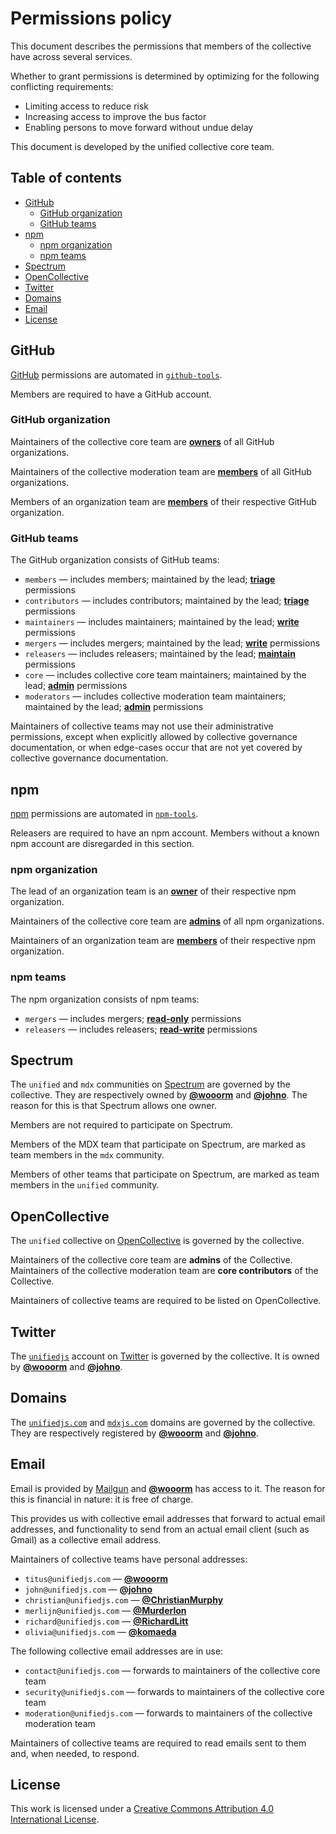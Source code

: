 # Permissions policy

This document describes the permissions that members of the collective have
across several services.

Whether to grant permissions is determined by optimizing for the following
conflicting requirements:

*   Limiting access to reduce risk
*   Increasing access to improve the bus factor
*   Enabling persons to move forward without undue delay

This document is developed by the unified collective core team.

## Table of contents

*   [GitHub](#github)
    *   [GitHub organization](#github-organization)
    *   [GitHub teams](#github-teams)
*   [npm](#npm)
    *   [npm organization](#npm-organization)
    *   [npm teams](#npm-teams)
*   [Spectrum](#spectrum)
*   [OpenCollective](#opencollective)
*   [Twitter](#twitter)
*   [Domains](#domains)
*   [Email](#email)
*   [License](#license)

## GitHub

[GitHub][] permissions are automated in [`github-tools`][gh-tools].

Members are required to have a GitHub account.

### GitHub organization

Maintainers of the collective core team are [**owners**][gh-org-perms] of all
GitHub organizations.

Maintainers of the collective moderation team are [**members**][gh-org-perms] of
all GitHub organizations.

Members of an organization team are [**members**][gh-org-perms] of their
respective GitHub organization.

### GitHub teams

The GitHub organization consists of GitHub teams:

*   `members`
    — includes members; maintained by the lead; [**triage**][gh-repo-perms]
    permissions
*   `contributors`
    — includes contributors; maintained by the lead; [**triage**][gh-repo-perms]
    permissions
*   `maintainers`
    — includes maintainers; maintained by the lead; [**write**][gh-repo-perms]
    permissions
*   `mergers`
    — includes mergers; maintained by the lead; [**write**][gh-repo-perms]
    permissions
*   `releasers`
    — includes releasers; maintained by the lead; [**maintain**][gh-repo-perms]
    permissions
*   `core`
    — includes collective core team maintainers; maintained by the lead;
    [**admin**][gh-repo-perms] permissions
*   `moderators`
    — includes collective moderation team maintainers; maintained by the lead;
    [**admin**][gh-repo-perms] permissions

Maintainers of collective teams may not use their administrative permissions,
except when explicitly allowed by collective governance documentation, or when
edge-cases occur that are not yet covered by collective governance
documentation.

## npm

[npm][] permissions are automated in [`npm-tools`][npm-tools].

Releasers are required to have an npm account.
Members without a known npm account are disregarded in this section.

### npm organization

The lead of an organization team is an [**owner**][npm-org-perms] of their
respective npm organization.

Maintainers of the collective core team are [**admins**][npm-org-perms] of all
npm organizations.

Maintainers of an organization team are [**members**][npm-org-perms] of their
respective npm organization.

### npm teams

The npm organization consists of npm teams:

*   `mergers`
    — includes mergers; [**read-only**][npm-repo-perms] permissions
*   `releasers`
    — includes releasers; [**read-write**][npm-repo-perms] permissions

## Spectrum

The `unified` and `mdx` communities on [Spectrum][] are governed by the
collective.
They are respectively owned by [**@wooorm**][wooorm] and [**@johno**][johno].
The reason for this is that Spectrum allows one owner.

Members are not required to participate on Spectrum.

Members of the MDX team that participate on Spectrum, are marked as team members
in the `mdx` community.

Members of other teams that participate on Spectrum, are marked as team members
in the `unified` community.

## OpenCollective

The `unified` collective on [OpenCollective][] is governed by the collective.

Maintainers of the collective core team are **admins** of the Collective.
Maintainers of the collective moderation team are **core contributors** of the
Collective.

Maintainers of collective teams are required to be listed on OpenCollective.

## Twitter

The [`unifiedjs`](https://twitter.com/unifiedjs) account on [Twitter][] is
governed by the collective.
It is owned by [**@wooorm**][wooorm] and [**@johno**][johno].

## Domains

The [`unifiedjs.com`](https://unifiedjs.com) and
[`mdxjs.com`](https://mdxjs.com) domains are governed by the collective.
They are respectively registered by [**@wooorm**][wooorm] and
[**@johno**][johno].

## Email

Email is provided by [Mailgun][] and [**@wooorm**][wooorm] has access to it.
The reason for this is financial in nature: it is free of charge.

This provides us with collective email addresses that forward to actual email
addresses, and functionality to send from an actual email client (such as Gmail)
as a collective email address.

Maintainers of collective teams have personal addresses:

*   `titus@unifiedjs.com` — [**@wooorm**][wooorm]
*   `john@unifiedjs.com` — [**@johno**][johno]
*   `christian@unifiedjs.com` — [**@ChristianMurphy**][christianmurphy]
*   `merlijn@unifiedjs.com` — [**@Murderlon**][murderlon]
*   `richard@unifiedjs.com` — [**@RichardLitt**][richardlitt]
*   `olivia@unifiedjs.com` — [**@komaeda**][komaeda]

The following collective email addresses are in use:

*   `contact@unifiedjs.com`
    — forwards to maintainers of the collective core team
*   `security@unifiedjs.com`
    — forwards to maintainers of the collective core team
*   `moderation@unifiedjs.com`
    — forwards to maintainers of the collective moderation team

Maintainers of collective teams are required to read emails sent to them and,
when needed, to respond.

## License

This work is licensed under a
[Creative Commons Attribution 4.0 International License][license].

<!-- definitions -->

[license]: https://creativecommons.org/licenses/by/4.0/

[gh-tools]: https://github.com/unifiedjs/github-tools

[npm-tools]: https://github.com/unifiedjs/npm-tools

[mailgun]: https://www.mailgun.com

[wooorm]: https://github.com/wooorm

[johno]: https://github.com/johno

[christianmurphy]: https://github.com/ChristianMurphy

[murderlon]: https://github.com/Murderlon

[richardlitt]: https://github.com/RichardLitt

[komaeda]: https://github.com/komaeda

[github]: https://github.com

[npm]: https://www.npmjs.com

[spectrum]: https://spectrum.chat/about

[opencollective]: https://opencollective.com

[twitter]: https://twitter.com

[gh-org-perms]: https://help.github.com/en/articles/permission-levels-for-an-organization#permission-levels-for-an-organization

[gh-repo-perms]: https://help.github.com/en/articles/repository-permission-levels-for-an-organization#repository-access-for-each-permission-level

[npm-org-perms]: https://docs.npmjs.com/org-roles-and-permissions

[npm-repo-perms]: https://docs.npmjs.com/cli/access
